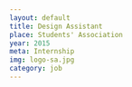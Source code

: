 ```yaml
---
layout: default
title: Design Assistant
place: Students' Association
year: 2015
meta: Internship
img: logo-sa.jpg
category: job
---
```

